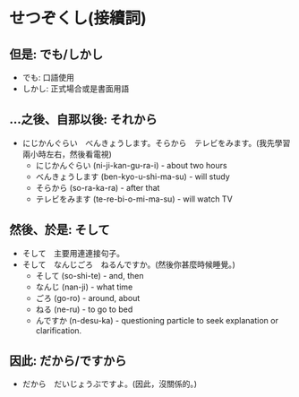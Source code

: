 # せつぞくし(接續詞)


## 但是: でも/しかし

- でも: 口語使用
- しかし: 正式場合或是書面用語

## ...之後、自那以後: それから　

- にじかんぐらい　べんきょうします。そらから　テレビをみます。(我先學習兩小時左右，然後看電視)
  - にじかんぐらい (ni-ji-kan-gu-ra-i) - about two hours
  - べんきょうします (ben-kyo-u-shi-ma-su) - will study
  - そらから (so-ra-ka-ra) - after that
  - テレビをみます (te-re-bi-o-mi-ma-su) - will watch TV

## 然後、於是: そして

- そして　主要用連連接句子。
- そして　なんじごろ　ねるんですか。(然後你甚麼時候睡覺。)
  - そして (so-shi-te) - and, then
  - なんじ (nan-ji) - what time
  - ごろ (go-ro) - around, about
  - ねる (ne-ru) - to go to bed
  - んですか (n-desu-ka) - questioning particle to seek explanation or clarification.

## 因此: だから/ですから

- だから　だいじょうぶですよ。(因此，沒關係的。)